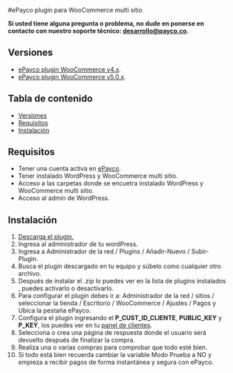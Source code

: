 #ePayco plugin para WooCommerce multi sitio

**Si usted tiene alguna pregunta o problema, no dude en ponerse en contacto con nuestro soporte técnico: desarrollo@payco.co.**

## Versiones

* [ePayco plugin WooCommerce v4.x](https://github.com/epayco/plugin_woocommerce_modelo_mixto_gateway).
* [ePayco plugin WooCommerce v5.0.x](https://github.com/epayco/plugin_woocommerce_modelo_mixto_gateway/releases/tag/v5.0.0).


## Tabla de contenido

* [Versiones](#versiones)
* [Requisitos](#requisitos)
* [Instalación](#instalación)


## Requisitos

* Tener una cuenta activa en [ePayco](https://epayco.com/).
* Tener instalado WordPress y WooCommerce multi sitio.
* Acceso a las carpetas donde se encuetra instalado WordPress y WooCommerce multi sitio.
* Acceso al admin de WordPress.

## Instalación

1. [Descarga el plugin.](https://github.com/epayco/plugin_woocommerce_modelo_mixto_gateway)
2. Ingresa al administrador de tu wordPress.
3. Ingresa a Administrador de la red / Plugins / Añadir-Nuevo / Subir-Plugin. 
4. Busca el plugin descargado en tu equipo y súbelo como cualquier otro archivo.
5. Después de instalar el .zip lo puedes ver en la lista de plugins instalados , puedes activarlo o desactivarlo.
6. Para configurar el plugin debes ir a: Administrador de la red / sitios / seleccionar la tienda / Escritorio / WooCommerce / Ajustes / Pagos y Ubica la pestaña ePayco.
7. Configura el plugin ingresando el **P_CUST_ID_CLIENTE**, **PUBLIC_KEY** y **P_KEY**, los puedes ver en tu [panel de clientes](https://dashboard.epayco.com/login).
8. Selecciona o crea una página de respuesta donde el usuario será devuelto después de finalizar la compra.
9. Realiza una o varias compras para comprobar que todo esté bien.
10. Si todo está bien recuerda cambiar la variable Modo Prueba a NO y empieza a recibir pagos de forma instantánea y segura con ePayco.
